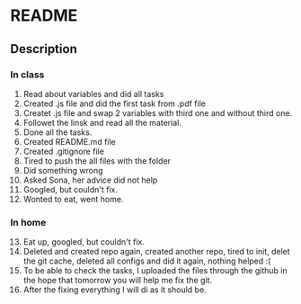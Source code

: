 # README
## Description
### In class

1. Read about variables and did all tasks
2. Created .js file and did the first task from .pdf file
3. Createt .js file and swap 2 variables with third one and without third one.
4. Followet the linsk and read all the material.
5. Done all the tasks.
6. Created README.md file
7. Created .gitignore file
8. Tired to push the all files with the folder
9. Did something wrong
10. Asked Sona, her advice did not help
11. Googled, but couldn't fix.
12. Wonted to eat, went home.

### In home

13. Eat up, googled, but couldn't fix.
14. Deleted and created repo again, created another repo, tired to init, delet the git cache, deleted all configs and did it again, nothing helped :(
15. To be able to check the tasks, I uploaded the files through the github in the hope that tomorrow you will help me fix the git.
16. After the fixing everything I will di as it should be.